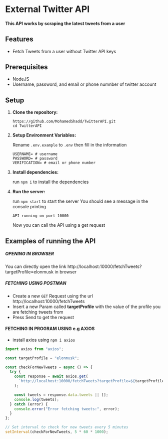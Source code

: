 # External Twitter API

#### This API works by scraping the latest tweets from a user

## Features

- Fetch Tweets from a user without Twitter API keys

## Prerequisites

- NodeJS
- Username, password, and email or phone numnber of twitter account

## Setup

1. **Clone the repository:**

   ```console
   https://github.com/MohamedShadd/TwitterAPI.git
   cd TwitterAPI
   ```

2. **Setup Environment Variables:**

   Rename `.env.example` to `.env` then fill in the information

   ```env
   USERNAME= # username
   PASSWORD= # password
   VERIFICATION= # email or phone number
   ```

3. **Install dependencies:**

   run `npm i` to install the dependencies

4. **Run the server:**

   run `npm start` to start the server
   You should see a message in the console printing

   ```console
   API running on port 10000
   ```

   Now you can call the API using a get request

## Examples of running the API

##### OPENING IN BROWSER

You can directly open the link http://localhost:10000/fetchTweets?targetProfile=elonmusk in browser

##### FETCHING USING POSTMAN

- Create a new `GET` Request using the url http://localhost:10000/fetchTweets
- Insert a new Param called **targetProfile** with the value of the profile you are fetching tweets from
- Press Send to get the request

#### FETCHING IN PROGRAM USING e.g AXIOS

- install axios using `npm i axios`

```js
import axios from "axios";

const targetProfile = "elonmusk";

const checkForNewTweets = async () => {
  try {
    const response = await axios.get(
      `http://localhost:10000/fetchTweets?targetProfile=${targetProfile}`
    );

    const tweets = response.data.tweets || [];
    console.log(tweets);
  } catch (error) {
    console.error("Error fetching tweets:", error);
  }
};

// Set interval to check for new tweets every 5 minutes
setInterval(checkForNewTweets, 5 * 60 * 1000);
```
